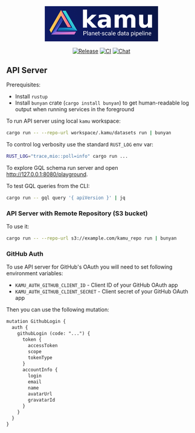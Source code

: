 <div align="center">

<img alt="kamu - planet-scale data pipeline" src="docs/readme_files/kamu_logo.png" width=300/>

<p>

[![Release](https://img.shields.io/github/v/release/kamu-data/kamu-platform?include_prereleases&logo=rust&logoColor=orange&style=for-the-badge)](https://github.com/kamu-data/kamu-platform/releases/latest)
[![CI](https://img.shields.io/github/actions/workflow/status/kamu-data/kamu-platform/build.yaml?logo=githubactions&label=CI&logoColor=white&style=for-the-badge&branch=master)](https://github.com/kamu-data/kamu-platform/actions)
[![Chat](https://shields.io/discord/898726370199359498?style=for-the-badge&logo=discord&label=Discord)](https://discord.gg/nU6TXRQNXC)

</p>
</div>


## API Server
Prerequisites:
* Install `rustup`
* Install `bunyan` crate (`cargo install bunyan`) to get human-readable log output when running services in the foreground

To run API server using local `kamu` workspace:

```bash
cargo run -- --repo-url workspace/.kamu/datasets run | bunyan
```

To control log verbosity use the standard `RUST_LOG` env var:

```bash
RUST_LOG="trace,mio::poll=info" cargo run ...
```

To explore GQL schema run server and open http://127.0.0.1:8080/playground.

To test GQL queries from the CLI:

```bash
cargo run -- gql query '{ apiVersion }' | jq
```


### API Server with Remote Repository (S3 bucket)

To use it:

```bash
cargo run -- --repo-url s3://example.com/kamu_repo run | bunyan
```


### GitHub Auth
To use API server for GitHub's OAuth you will need to set following environment variables:
- `KAMU_AUTH_GITHUB_CLIENT_ID` - Client ID of your GitHub OAuth app
- `KAMU_AUTH_GITHUB_CLIENT_SECRET` - Client secret of your GitHub OAuth app

Then you can use the following mutation:

```gql
mutation GithubLogin {
  auth {
    githubLogin (code: "...") {
      token {
        accessToken
        scope
        tokenType
      }
      accountInfo {
        login
        email
        name
        avatarUrl
        gravatarId
      }
    }
  }
}
```

